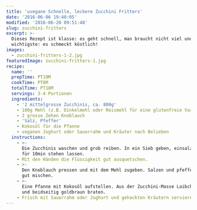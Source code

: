 ```yaml
---
title: 'uvegane Schnelle, leckere Zucchini Fritters'
date: '2016-06-06 19:40:05'
modified: '2016-06-20 09:51:48'
slug: zucchini-fritters
excerpt: >-
  Dieses Rezept ist klasse: es geht schnell, man braucht nicht viel und das
  wichtigste: es schmeckt köstlich!
images:
  - zucchini-fritters-1-2.jpg
featuredImage: zucchini-fritters-1.jpg
recipe:
  name: ''
  prepTime: PT10M
  cookTime: PT8M
  totalTime: PT18M
  servings: 3-4 Portionen
  ingredients:
    - '2 mittelgrosse Zucchinis, ca. 800g'
    - 180g Mehl (z.B. Dinkelmehl oder Reismehl für eine glutenfreie Variante)
    - 2 grosse Zehen Knoblauch
    - 'Salz, Pfeffer'
    - Kokosöl für die Pfanne
    - veganen Joghurt oder Sauerrahm und Kräuter nach Belieben
  instructions:
    - >-
      Die Zucchinis waschen und grob reiben. In ein Sieb geben, einsalzen und
      für 10min stehen lassen.
    - Mit den Händen die Flüssigkeit gut ausquetschen.
    - >-
      Den Knoblauch pressen und mit dem Mehl zugeben. Salzen und pfeffern und
      gut mischen.
    - >-
      Eine Pfanne mit Kokosöl aufstellen. Aus der Zucchini-Masse Laibchen Formen
      und beidseitig goldbraun braten.
    - Frisch mit Sauerrahm oder Joghurt und gehackten Kräutern servieren.
---
```


<!-- Image removed (no copyright): zucchini-fritters-1-2-640x459.jpg -->
